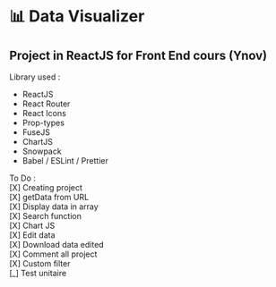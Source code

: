 # 📊 Data Visualizer  
## Project in ReactJS for Front End cours (Ynov)

Library used :  
- ReactJS
- React Router
- React Icons
- Prop-types
- FuseJS
- ChartJS  
- Snowpack  
- Babel / ESLint / Prettier
  
To Do :  
[X] Creating project  
[X] getData from URL  
[X] Display data in array  
[X] Search function  
[X] Chart JS  
[X] Edit data  
[X] Download data edited  
[X] Comment all project  
[X] Custom filter  
[_] Test unitaire  
